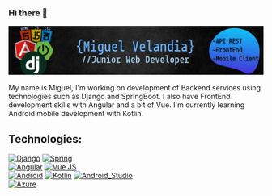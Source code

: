 ### Hi there 👋

![Banner-JrDev](https://raw.githubusercontent.com/mthor-v/mthor-v/main/init_banner.jpg)

My name is Miguel, I'm working on development of Backend services using technologies such as Django and SpringBoot. I also have FrontEnd development skills with Angular and a bit of Vue. I'm currently learning Android mobile development with Kotlin.

## Technologies:
[![Django](https://img.shields.io/badge/Django-092E20?style=for-the-badge&logo=Django&logoColor=white&labelColor=101010)]()
[![Spring](https://img.shields.io/badge/Spring-6DB33F?style=for-the-badge&logo=Spring&logoColor=white&labelColor=101010)]()
</br>
[![Angular](https://img.shields.io/badge/Angular-A6120D?style=for-the-badge&logo=Angular&logoColor=white&labelColor=101010)]()
[![Vue JS](https://img.shields.io/badge/Vue.js-34495E?style=for-the-badge&logo=Vue.js&logoColor=white&labelColor=101010)]()
</br>
[![Android](https://img.shields.io/badge/Android-3DDC84?style=for-the-badge&logo=android&logoColor=white&labelColor=101010)]()
[![Kotlin](https://img.shields.io/badge/Kotlin-0095D5?style=for-the-badge&logo=kotlin&logoColor=white&labelColor=101010)]()
[![Android_Studio](https://img.shields.io/badge/Android_Studio-3DDC84?style=for-the-badge&logo=android-studio&logoColor=white&labelColor=101010)]()
</br>
[![Azure](https://img.shields.io/badge/Azure-0073C6?style=for-the-badge&logo=MicrosoftAzure&logoColor=white&labelColor=101010)]()
<!--
**mthor-v/mthor-v** is a ✨ _special_ ✨ repository because its `README.md` (this file) appears on your GitHub profile.

Here are some ideas to get you started:

- 🔭 I’m currently working on ...
- 🌱 I’m currently learning ...
- 👯 I’m looking to collaborate on ...
- 🤔 I’m looking for help with ...
- 💬 Ask me about ...
- 📫 How to reach me: ...
- 😄 Pronouns: ...
- ⚡ Fun fact: ...
-->
